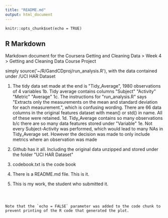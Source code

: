 ```yaml
---
title: "README.md"
output: html_document
---
```


```{r setup, include=FALSE}
knitr::opts_chunk$set(echo = TRUE)
```

## R Markdown

Markdown document for the Coursera Getting and Cleaning Data > Week 4 > Getting and Cleaning Data Course Project

simply source('~/R/GandCDproj/run_analysis.R'), with the data contained under /UCI HAR Dataset

1.  The tidy data set made at the end is "Tidy_Average", 1980 observations of 4 variables
1b.  Tidy average contains columns  "Subject"  "Activity" "Metric" "Average" 
1c.  The instructions for "run_analysis.R" says "Extracts only the measurements on the mean and standard deviation for each measurement.", which is confusing wording.  There are 66 data columns in the original features dataset with mean() or std() in name.  All of these were retained.
1d. Tidy_Average contains so many observations b/c there are so many data features stored under "Variable"
1e. Not every Subject-Activity was performed, which would lead to many NAs in Tidy_Average set.  However the decision was made to only include metrics where an observation was made

2.  Github has it all.  Including the original data unzipped and stored under the folder "UCI HAR Dataset"

3. codebook.txt is the code book

4.  There is a README.md file.  This is it.

5. This is my work, the student who submitted it.

```



Note that the `echo = FALSE` parameter was added to the code chunk to prevent printing of the R code that generated the plot.
